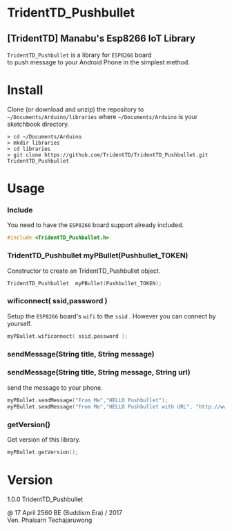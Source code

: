 TridentTD_Pushbullet
============
[TridentTD] Manabu's Esp8266 IoT Library
---------------------------------------------

`TridentTD_Pushbullet` is a library for `ESP8266` board  
to push message to your Android Phone in the simplest method.

# Install

Clone (or download and unzip) the repository to `~/Documents/Arduino/libraries`
where `~/Documents/Arduino` is your sketchbook directory.

    > cd ~/Documents/Arduino
    > mkdir libraries
    > cd libraries
    > git clone https://github.com/TridentTD/TridentTD_Pushbullet.git TridentTD_Pushbullet

# Usage
### Include

You need to have the `ESP8266` board support already included.

```c++
#include <TridentTD_Pushbullet.h>
```

### TridentTD\_Pushbullet  myPBullet(Pushbullet_TOKEN)

Constructor to create an TridentTD_Pushbullet object.

```c++
TridentTD_Pushbullet  myPBullet(Pushbullet_TOKEN);
```

### wificonnect( ssid,password )

Setup the `ESP8266` board's `wifi` to the `ssid` . 
However you can connect by yourself.

```c++
myPBullet.wificonnect( ssid,password );
```

### sendMessage(String title, String message)
### sendMessage(String title, String message, String url)

send the message to your phone.

```c++
myPBullet.sendMessage("From Me","HELLO Pushbullet");
myPBullet.sendMessage("From Me","HELLO Pushbullet with URL", "http://www.google.com");
```

### getVersion()

Get version of this library.

```c++
myPBullet.getVersion();
```

Version
=====
1.0.0  TridentTD_Pushbullet

@ 17 April 2560 BE (Buddism Era)  / 2017  
Ven. Phaisarn Techajaruwong
